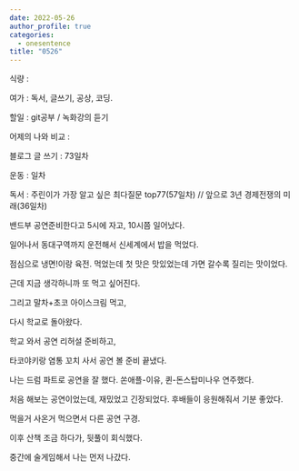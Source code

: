 ```yaml
---
date: 2022-05-26
author_profile: true
categories:
  - onesentence
title: "0526"
---
```


식량 : 

여가 : 독서, 글쓰기, 공상, 코딩.

할일 : git공부 / 녹화강의 듣기

어제의 나와 비교 : 


블로그 글 쓰기 : 73일차

운동 : 일차

독서 : 주린이가 가장 알고 싶은 최다질문 top77(57일차)  // 앞으로 3년 경제전쟁의 미래(36일차)


밴드부 공연준비한다고 5시에 자고, 10시쯤 일어났다.

일어나서 동대구역까지 운전해서 신세계에서 밥을 먹었다.

점심으로 냉면!이랑 육전. 먹었는데 첫 맛은 맛있었는데 가면 갈수록 질리는 맛이었다.

근데 지금 생각하니까 또 먹고 싶어진다.

그리고 말차+초코 아이스크림 먹고,

다시 학교로 돌아왔다.

학교 와서 공연 리허설 준비하고,

타코야키랑 염통 꼬치 사서 공연 볼 준비 끝냈다.

나는 드럼 파트로 공연을 잘 했다. 쏜애플-이유, 퀸-돈스탑미나우 연주했다.

처음 해보는 공연이었는데, 재밌었고 긴장되었다. 후배들이 응원해줘서 기분 좋았다.

먹을거 사온거 먹으면서 다른 공연 구경. 

이후 산책 조금 하다가, 뒷풀이 회식했다.

중간에 술게임해서 나는 먼저 나갔다.

